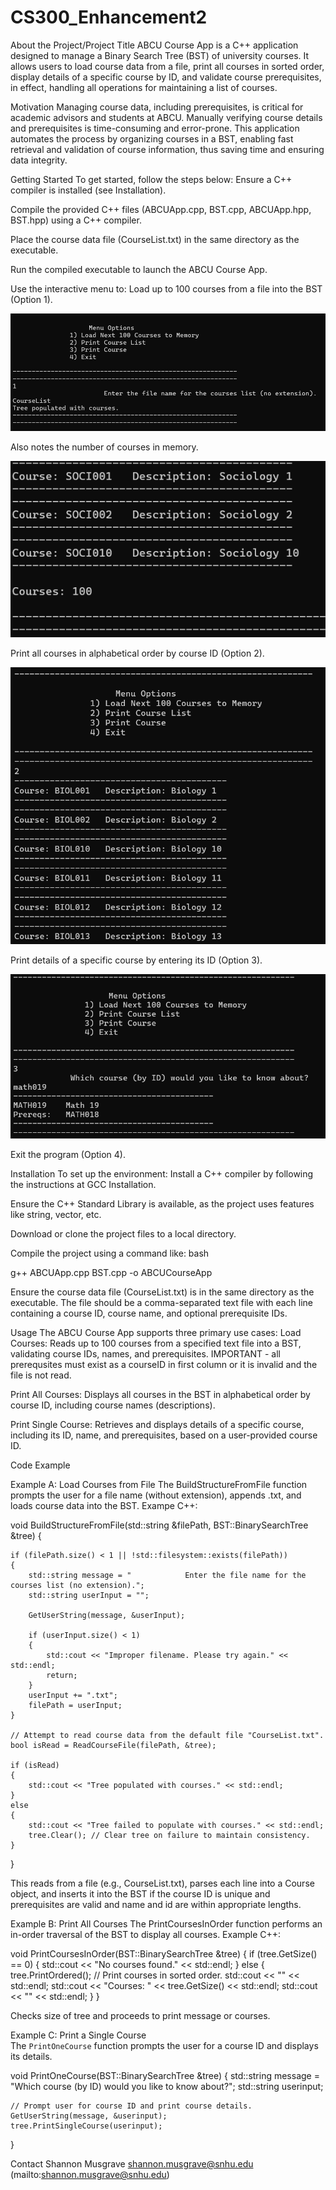 # CS300_Enhancement2

About the Project/Project Title
ABCU Course App is a C++ application designed to manage a Binary Search Tree (BST) of university courses. It allows users to load course data from a file, print all courses in sorted order, display details of a specific course by ID, and validate course prerequisites, in effect, handling all operations for maintaining a list of courses.

Motivation
Managing course data, including prerequisites, is critical for academic advisors and students at ABCU. Manually verifying course details and prerequisites is time-consuming and error-prone. This application automates the process by organizing courses in a BST, enabling fast retrieval and validation of course information, thus saving time and ensuring data integrity.

Getting Started
To get started, follow the steps below:
Ensure a C++ compiler is installed (see Installation).

Compile the provided C++ files (ABCUApp.cpp, BST.cpp, ABCUApp.hpp, BST.hpp) using a C++ compiler.

Place the course data file (CourseList.txt) in the same directory as the executable.

Run the compiled executable to launch the ABCU Course App.

Use the interactive menu to:
Load up to 100 courses from a file into the BST (Option 1).

![alt text](Images/case1.png)

Also notes the number of courses in memory.

![alt text](Images/case2a.png)

Print all courses in alphabetical order by course ID (Option 2).

![alt text](Images/case2.png)

Print details of a specific course by entering its ID (Option 3).

![alt text](Images/case3.png)

Exit the program (Option 4).

Installation
To set up the environment:
Install a C++ compiler by following the instructions at GCC Installation.

Ensure the C++ Standard Library is available, as the project uses features like string, vector, etc.

Download or clone the project files to a local directory.

Compile the project using a command like:
bash

g++ ABCUApp.cpp BST.cpp -o ABCUCourseApp

Ensure the course data file (CourseList.txt) is in the same directory as the executable. The file should be a comma-separated text file with each line containing a course ID, course name, and optional prerequisite IDs.

Usage
The ABCU Course App supports three primary use cases:
Load Courses: Reads up to 100 courses from a specified text file into a BST, validating course IDs, names, and prerequisites. IMPORTANT - all prerequsites must exist as a courseID in first column or it is invalid and the file is not read.

Print All Courses: Displays all courses in the BST in alphabetical order by course ID, including course names (descriptions).

Print Single Course: Retrieves and displays details of a specific course, including its ID, name, and prerequisites, based on a user-provided course ID.

Code Example

Example A: Load Courses from File
The BuildStructureFromFile function prompts the user for a file name (without extension), appends .txt, and loads course data into the BST. Exampe C++:

void BuildStructureFromFile(std::string &filePath, BST::BinarySearchTree &tree)
{

    if (filePath.size() < 1 || !std::filesystem::exists(filePath))
    {
        std::string message = "            Enter the file name for the courses list (no extension).";
        std::string userInput = "";

        GetUserString(message, &userInput);

        if (userInput.size() < 1)
        {
            std::cout << "Improper filename. Please try again." << std::endl;
            return;
        }
        userInput += ".txt";
        filePath = userInput;
    }

    // Attempt to read course data from the default file "CourseList.txt".
    bool isRead = ReadCourseFile(filePath, &tree);

    if (isRead)
    {
        std::cout << "Tree populated with courses." << std::endl;
    }
    else
    {
        std::cout << "Tree failed to populate with courses." << std::endl;
        tree.Clear(); // Clear tree on failure to maintain consistency.
    }
}

This reads from a file (e.g., CourseList.txt), parses each line into a Course object, and inserts it into the BST if the course ID is unique and prerequisites are valid and name and id are within appropriate lengths.

Example B: Print All Courses
The PrintCoursesInOrder function performs an in-order traversal of the BST to display all courses. Example C++:

void PrintCoursesInOrder(BST::BinarySearchTree &tree)
{
    if (tree.GetSize() == 0)
    {
        std::cout << "No courses found." << std::endl;
    }
    else
    {
        tree.PrintOrdered(); // Print courses in sorted order.
        std::cout << "" << std::endl;
        std::cout << "Courses: " << tree.GetSize() << std::endl;
        std::cout << "" << std::endl;
    }
}

Checks size of tree and proceeds to print message or courses.

Example C: Print a Single Course  
The `PrintOneCourse` function prompts the user for a course ID and displays its details.

void PrintOneCourse(BST::BinarySearchTree &tree)
{
    std::string message = "Which course (by ID) would you like to know about?";
    std::string userinput;

    // Prompt user for course ID and print course details.
    GetUserString(message, &userinput);
    tree.PrintSingleCourse(userinput);
}

Contact
Shannon Musgrave
shannon.musgrave@snhu.edu (mailto:shannon.musgrave@snhu.edu)
